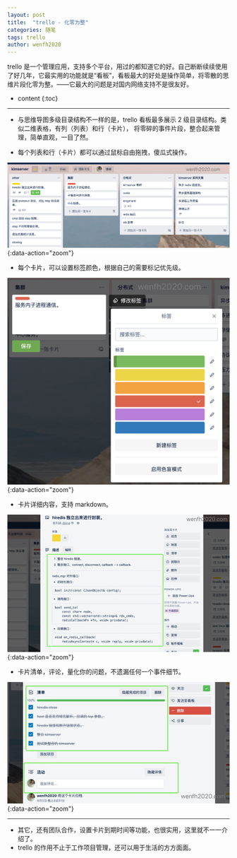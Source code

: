 ```yaml
---
layout: post
title:  "trello - 化零为整"
categories: 随笔
tags: trello
author: wenfh2020
---
```


trello 是一个管理应用，支持多个平台，用过的都知道它的好。自己断断续续使用了好几年，它最实用的功能就是“看板”，看板最大的好处是操作简单，将零散的思维片段化零为整。——它最大的问题是对国内网络支持不是很友好。



* content
{:toc}

---

* 与思维导图多级目录结构不一样的是，trello 看板最多展示 2 级目录结构。类似二维表格，有列（列表）和行（卡片）， 将零碎的事件片段，整合起来管理，简单直观，一目了然。

* 每个列表和行（卡片）都可以通过鼠标自由拖拽，傻瓜式操作。

![trello 看板](/images/2020-09-07-23-56-29.png){:data-action="zoom"}

* 每个卡片，可以设置标签颜色，根据自己的需要标记优先级。

![标签](/images/2020-09-08-00-14-50.png){:data-action="zoom"}

* 卡片详细内容，支持 markdown。

![卡片详细内容](/images/2020-09-08-00-17-34.png){:data-action="zoom"}

* 卡片清单，评论，量化你的问题，不遗漏任何一个事件细节。

![卡片清单评论](/images/2020-09-08-00-21-35.png){:data-action="zoom"}

---

* 其它，还有团队合作，设置卡片到期时间等功能，也很实用，这里就不一一介绍了。
* trello 的作用不止于工作项目管理，还可以用于生活的方方面面。
